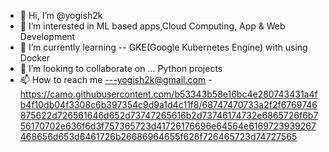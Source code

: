 - 👋 Hi, I’m @yogish2k
- 👀 I’m interested in ML based apps,Cloud Computing, App & Web Development
- 🌱 I’m currently learning -- GKE(Google Kubernetes Engine) with using Docker
- 💞️ I’m looking to collaborate on ... Python projects 
- 📫 How to reach me ---yogish2k@gmail.com
-https://camo.githubusercontent.com/b53343b58e16bc4e280743431a4fb4f10db04f3308c6b397354c9d9a1d4c11f8/68747470733a2f2f6769746875622d726561646d652d73747265616b2d73746174732e6865726f6b756170702e636f6d3f757365723d41726176696e64564e6169723939267468656d653d6461726b26686964655f626f726465723d74727565


<!---
yogish2k/yogish2k is a ✨ special ✨ repository because its `README.md` (this file) appears on your GitHub profile.
You can click the Preview link to take a look at your changes.
--->
